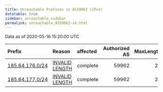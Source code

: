 ```yaml
---
title: Unreachable Prefixes in AS59962 (IPv4)
datatable: true
sidebar: unreachable_sidebar
permalink: unreachable_AS59962-v4.html
---
```


Data as of 2020-05-16 15:20:00 UTC


<div class="datatable-begin"></div>

| Prefix                                                   | Reason                                                                                                    | affected   |   Authorized AS |   MaxLength | Anchor                                         |   unreachable /24s |
|:---------------------------------------------------------|:----------------------------------------------------------------------------------------------------------|:-----------|----------------:|------------:|:-----------------------------------------------|-------------------:|
| [185.64.176.0/24](https://stat.ripe.net/185.64.176.0/24) | [INVALID LENGTH](https://rpki-validator.ripe.net/announcement-preview?asn=AS59962&prefix=185.64.176.0/24) | complete   |           59962 |          23 | [RIPE](unreachable_RIPE_NCC_RPKI_Root-v4.html) |                  1 |
| [185.64.177.0/24](https://stat.ripe.net/185.64.177.0/24) | [INVALID LENGTH](https://rpki-validator.ripe.net/announcement-preview?asn=AS59962&prefix=185.64.177.0/24) | complete   |           59962 |          23 | [RIPE](unreachable_RIPE_NCC_RPKI_Root-v4.html) |                  1 |

<div class="datatable-end"></div>